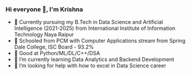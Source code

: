 ### Hi everyone 👋, I'm Krishna

<!--
**krishnaura45/krishnaura45** is a ✨ _special_ ✨ repository because its `README.md` (this file) appears on your GitHub profile.

Here are some ideas to get you started:
-->

- 👷 Currently pursuing my B.Tech in Data Science and Artificial Intelligence (2021-2025) from International Institute of Information Technology Naya Raipur
- 🔭 Schooled from PCM with Computer Applications stream from Spring Dale College, ISC Board - 93.2%
- 💬 Good at Python/ML/DL/C++/DSA
- 🌱 I’m currently learning Data Analytics and Backend Development
- 🤔 I’m looking for help with how to excel in Data Science career
